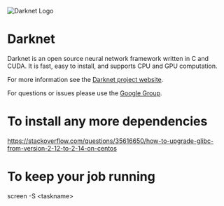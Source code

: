 ![Darknet Logo](http://pjreddie.com/media/files/darknet-black-small.png)

# Darknet #
Darknet is an open source neural network framework written in C and CUDA. It is fast, easy to install, and supports CPU and GPU computation.

For more information see the [Darknet project website](http://pjreddie.com/darknet).

For questions or issues please use the [Google Group](https://groups.google.com/forum/#!forum/darknet).

# To install any more dependencies
https://stackoverflow.com/questions/35616650/how-to-upgrade-glibc-from-version-2-12-to-2-14-on-centos

# To keep your job running 
screen -S \<taskname\>
